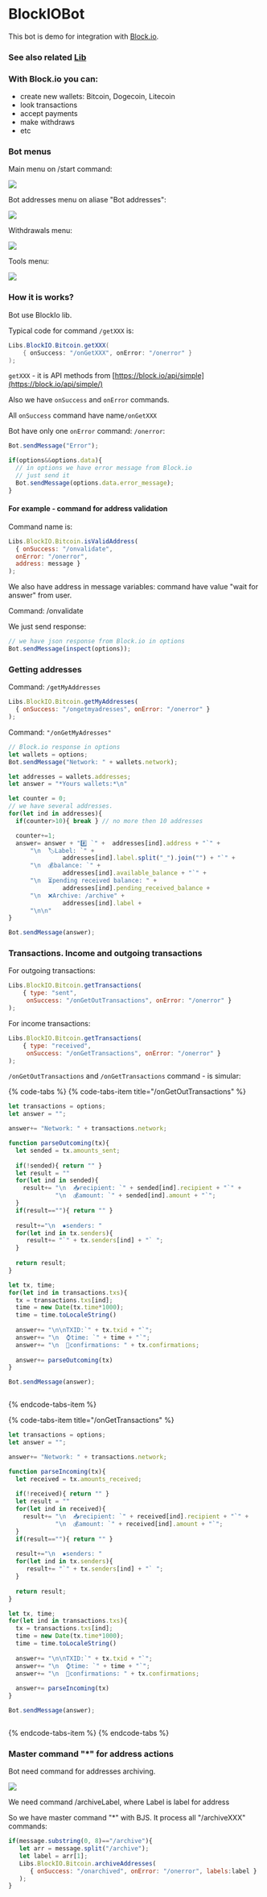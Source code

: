 # BlockIOBot

This bot is demo for integration with [Block.io](https://block.io). 

### See also related [Lib](https://help.bots.business/libs/blockio)

### With Block.io you can:

* create new wallets: Bitcoin, Dogecoin, Litecoin
* look transactions
* accept payments
* make withdraws
* etc

### Bot menus

Main menu on /start command:

![](../.gitbook/assets/image%20%2847%29.png)

Bot addresses menu on aliase "Bot addresses":

![](../.gitbook/assets/image%20%2815%29.png)

  
Withdrawals menu:

![](../.gitbook/assets/image%20%2844%29.png)

Tools menu:

![](../.gitbook/assets/image%20%2825%29.png)

### How it is works?

Bot use BlockIo lib. 

Typical code for command `/getXXX` is:

```java
Libs.BlockIO.Bitcoin.getXXX(
    { onSuccess: "/onGetXXX", onError: "/onerror" }
);
```

`getXXX` - it is API methods from [https://block.io/api/simple](https://block.io/api/simple/)

Also we have `onSuccess` and `onError` commands.

All `onSuccess` command have name`/onGetXXX`

Bot have only one `onError` command: `/onerror`:

```javascript
Bot.sendMessage("Error");

if(options&&options.data){
  // in options we have error message from Block.io
  // just send it
  Bot.sendMessage(options.data.error_message);
}
```



#### For example - command for address validation

Command name is:

```javascript
Libs.BlockIO.Bitcoin.isValidAddress(
  { onSuccess: "/onvalidate",
  onError: "/onerror",
  address: message }
);
```

We also have address in message variables: command have value "wait for answer" from user.

Command: /onvalidate

We just send response:

```javascript
// we have json response from Block.io in options 
Bot.sendMessage(inspect(options));
```



### Getting addresses

Command: `/getMyAddresses`

```javascript
Libs.BlockIO.Bitcoin.getMyAddresses(
  { onSuccess: "/ongetmyadresses", onError: "/onerror" }
);
```

Command: `"/onGetMyAdresses"`

```javascript
// Block.io response in options 
let wallets = options;
Bot.sendMessage("Network: " + wallets.network);

let addresses = wallets.addresses;
let answer = "*Yours wallets:*\n"

let counter = 0;
// we have several addresses.
for(let ind in addresses){
  if(counter>10){ break } // no more then 10 addresses

  counter+=1;
  answer= answer + "#️⃣ `" +  addresses[ind].address + "`" +
      "\n  🏷️Label: `" + 
               addresses[ind].label.split("_").join("") + "`" +
      "\n  💰balance: `" + 
               addresses[ind].available_balance + "`" +
      "\n  ⏳pending received balance: " + 
               addresses[ind].pending_received_balance +
      "\n  ❌Archive: /archive" + 
               addresses[ind].label +
      "\n\n"
}

Bot.sendMessage(answer);
```

### Transactions. Income and outgoing transactions

For outgoing transactions:

```javascript
Libs.BlockIO.Bitcoin.getTransactions(
    { type: "sent",
     onSuccess: "/onGetOutTransactions", onError: "/onerror" }
);
```

For income transactions:

```javascript
Libs.BlockIO.Bitcoin.getTransactions(
    { type: "received",
     onSuccess: "/onGetTransactions", onError: "/onerror" }
);
```

`/onGetOutTransactions` and `/onGetTransactions` command - is simular:

{% code-tabs %}
{% code-tabs-item title="/onGetOutTransactions" %}
```javascript
let transactions = options;
let answer = "";

answer+= "Network: " + transactions.network;

function parseOutcoming(tx){
  let sended = tx.amounts_sent;
 
  if(!sended){ return "" }
  let result = ""
  for(let ind in sended){
    result+= "\n  📥recipient: `" + sended[ind].recipient + "`" +
             "\n  💰amount: `" + sended[ind].amount + "`";
  }
  if(result==""){ return "" }
  
  result+="\n  ▪senders: "
  for(let ind in tx.senders){
     result+= "`" + tx.senders[ind] + "` ";
  }
  
  return result;
}

let tx, time;
for(let ind in transactions.txs){
  tx = transactions.txs[ind];
  time = new Date(tx.time*1000);
  time = time.toLocaleString()
  
  answer+= "\n\nTXID:`" + tx.txid + "`";
  answer+= "\n  ⌚time: `" + time + "`";
  answer+= "\n  🔢confirmations: " + tx.confirmations;
  
  answer+= parseOutcoming(tx)
}

Bot.sendMessage(answer);



```
{% endcode-tabs-item %}

{% code-tabs-item title="/onGetTransactions" %}
```javascript
let transactions = options;
let answer = "";

answer+= "Network: " + transactions.network;

function parseIncoming(tx){
  let received = tx.amounts_received;
 
  if(!received){ return "" }
  let result = ""
  for(let ind in received){
    result+= "\n  📥recipient: `" + received[ind].recipient + "`" +
             "\n  💰amount: `" + received[ind].amount + "`";
  }
  if(result==""){ return "" }
  
  result+="\n  ▪senders: "
  for(let ind in tx.senders){
     result+= "`" + tx.senders[ind] + "` ";
  }
  
  return result;
}

let tx, time;
for(let ind in transactions.txs){
  tx = transactions.txs[ind];
  time = new Date(tx.time*1000);
  time = time.toLocaleString()
  
  answer+= "\n\nTXID:`" + tx.txid + "`";
  answer+= "\n  ⌚time: `" + time + "`";
  answer+= "\n  🔢confirmations: " + tx.confirmations;
  
  answer+= parseIncoming(tx)
}

Bot.sendMessage(answer);



```
{% endcode-tabs-item %}
{% endcode-tabs %}



### Master command "\*" for address actions

Bot need command for addresses archiving.

![](../.gitbook/assets/image%20%2826%29.png)

We need command /archiveLabel, where Label is label for address

So we have master command "\*" with BJS. It process all "/archiveXXX" commands:

```javascript
if(message.substring(0, 8)=="/archive"){
   let arr = message.split("/archive");
   let label = arr[1];
   Libs.BlockIO.Bitcoin.archiveAddresses(
      { onSuccess: "/onarchived", onError: "/onerror", labels:label }
   );
}
```





